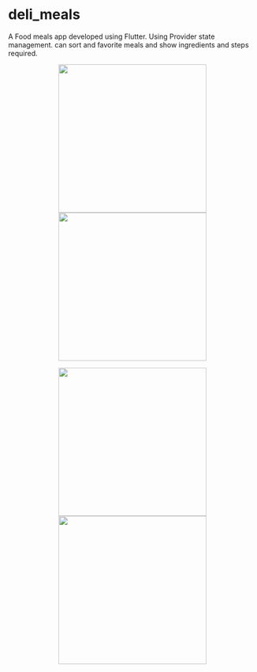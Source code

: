 # deli_meals

A Food meals app developed using Flutter. Using Provider state management. can sort and favorite meals and show ingredients
and steps required.

<p align="center">
  <img src="https://github.com/user-attachments/assets/af702cdb-f6b8-4696-bc3c-eed2fa1be983" width="300" />
  <img src="https://github.com/user-attachments/assets/af702cdb-f6b8-4696-bc3c-eed2fa1be983" width="300" />
</p>
<p align="center">
  <img src="https://github.com/user-attachments/assets/af702cdb-f6b8-4696-bc3c-eed2fa1be983" width="300" />
  <img src="https://github.com/user-attachments/assets/af702cdb-f6b8-4696-bc3c-eed2fa1be983" width="300" />
</p>
